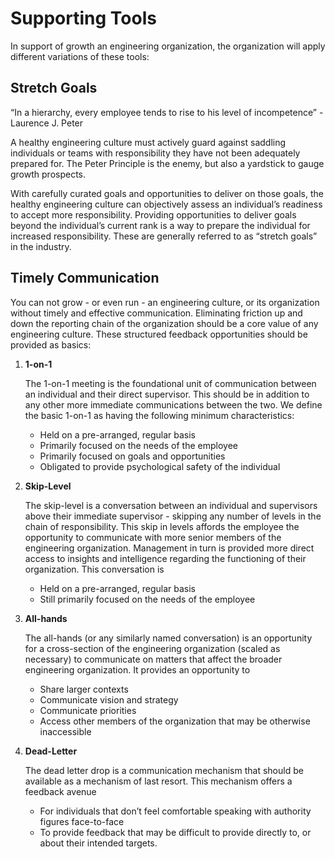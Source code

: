 Supporting Tools
================= 
In support of growth an engineering organization, the organization will apply different variations of these tools:

## Stretch Goals

“In a hierarchy, every employee tends to rise to his level of incompetence” - Laurence J. Peter

A healthy engineering culture must actively guard against saddling individuals or teams with responsibility they have not been adequately prepared for. The Peter Principle is the enemy, but also a yardstick to gauge growth prospects.

With carefully curated goals and opportunities to deliver on those goals, the healthy engineering culture can objectively assess an individual’s readiness to accept more responsibility. Providing opportunities to deliver goals beyond the individual’s current rank is a way to prepare the individual for increased responsibility. These are generally referred to as “stretch goals” in the industry. 

## Timely Communication
You can not grow - or even run - an engineering culture, or its organization without timely and effective communication. Eliminating friction up and down the reporting chain of the organization should be a core value of any engineering culture. These structured feedback opportunities should be provided as basics:

1. **1-on-1**

    The 1-on-1 meeting is the foundational unit of communication between an individual and their direct supervisor. This should be in addition to any other more immediate communications between the two. We define the basic 1-on-1 as having the following minimum characteristics:
    - Held on a pre-arranged, regular basis
    - Primarily focused on the needs of the employee
    - Primarily focused on goals and opportunities
    - Obligated to provide psychological safety of the individual
2. **Skip-Level**
   
    The skip-level is a conversation between an individual and supervisors above their immediate supervisor - skipping any number of levels in the chain of responsibility. This skip in levels affords the employee the opportunity to communicate with more senior members of the engineering organization. Management in turn is provided more direct access to insights and intelligence regarding the functioning of their organization. This conversation is
    - Held on a pre-arranged, regular basis
    - Still primarily focused on the needs of the employee
3. **All-hands**
   
    The all-hands (or any similarly named conversation) is an opportunity for a cross-section of the engineering organization (scaled as necessary) to communicate on matters that affect the broader engineering organization. It provides an opportunity to
    - Share larger contexts
    - Communicate vision and strategy
    - Communicate priorities
    - Access other members of the organization that may be otherwise inaccessible
4. **Dead-Letter**
    
    The dead letter drop is a communication mechanism that should be available as a mechanism of last resort. This mechanism offers a feedback avenue 
    - For individuals that don’t feel comfortable speaking with authority figures face-to-face
    - To provide feedback that may be difficult to provide directly to, or about their intended targets. 
